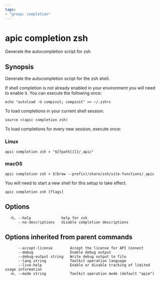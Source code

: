 ```yaml
---
tags:
- "group: completion"
---
```

# apic completion zsh

Generate the autocompletion script for zsh

## Synopsis

Generate the autocompletion script for the zsh shell.

If shell completion is not already enabled in your environment you will need
to enable it.  You can execute the following once:

`echo "autoload -U compinit; compinit" >> ~/.zshrc`

To load completions in your current shell session:

`source <(apic completion zsh)`

To load completions for every new session, execute once:

### Linux

`apic completion zsh > "${fpath[1]}/_apic"`

### macOS

`apic completion zsh > $(brew --prefix)/share/zsh/site-functions/_apic`

You will need to start a new shell for this setup to take effect.

```
apic completion zsh [flags]
```


## Options

```
  -h, --help              help for zsh
      --no-descriptions   disable completion descriptions
```

## Options inherited from parent commands

```
      --accept-license        Accept the license for API Connect
      --debug                 Enable debug output
      --debug-output string   Write debug output to file
      --lang string           Toolkit operation language
      --live-help             Enable or disable tracking of limited usage information
  -m, --mode string           Toolkit operation mode (default "apim")
```

